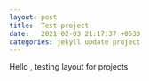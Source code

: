 ```yaml
---
layout: post
title:  Test project
date:   2021-02-03 21:17:37 +0530
categories: jekyll update project
---
```


Hello , testing layout for projects